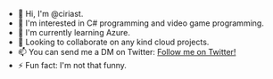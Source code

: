 - 👋 Hi, I'm @ciriast.
- 👀 I'm interested in C# programming and video game programming.
- 🌱 I'm currently learning Azure.
- 💞️ Looking to collaborate on any kind cloud projects.
- 📫 You can send me a DM on Twitter: [Follow me on Twitter!](https://twitter.com/cirias_)
- ⚡ Fun fact: I'm not that funny.

<!---
ciriast/ciriast is a ✨ special ✨ repository because its `README.md` (this file) appears on your GitHub profile.
You can click the Preview link to take a look at your changes.
--->
